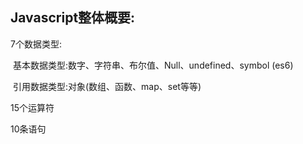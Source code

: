 ## Javascript整体概要:

7个数据类型:

​	基本数据类型:数字、字符串、布尔值、Null、undefined、symbol (es6)

​	引用数据类型:对象(数组、函数、map、set等等)

15个运算符

10条语句

